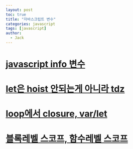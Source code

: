 ```yaml
---
layout: post
toc: true
title: "자바스크립트 변수"
categories: javascript
tags: [javascript]
author:
  - Jack
---
```


# [javascript info 변수](https://ko.javascript.info/variables)
# [let은 hoist 안되는게 아니라 tdz](https://evan-moon.github.io/2019/06/18/javascript-let-const/)
# [loop에서 closure, var/let](https://joshua1988.github.io/web-development/javascript/javascript-interview-3questions/)
# [블록레벨 스코프, 함수레벨 스코프](https://eblee-repo.tistory.com/m/37)